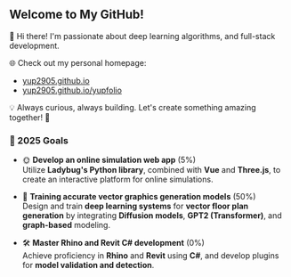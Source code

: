 ## Welcome to My GitHub!
👋 Hi there! I'm passionate about deep learning algorithms, and full-stack development.

🌐 Check out my personal homepage: 
+ [yup2905.github.io](https://yup2905.github.io/)
+ [yup2905.github.io/yupfolio](https://yup2905.github.io/yupfolio/)

💡 Always curious, always building. Let's create something amazing together! 🚀

### 🎯 2025 Goals

- 🌞 **Develop an online simulation web app** (5%)  
  Utilize **Ladybug's Python library**, combined with **Vue** and **Three.js**, to create an interactive platform for online simulations.

- 🧠 **Training accurate vector graphics generation models** (50%)  
  Design and train **deep learning systems** for **vector floor plan generation** by integrating **Diffusion models**, **GPT2 (Transformer)**, and **graph-based** modeling.

- 🛠️ **Master Rhino and Revit C# development** (0%)  
  Achieve proficiency in **Rhino** and **Revit** using **C#**, and develop plugins for **model validation and detection**.

